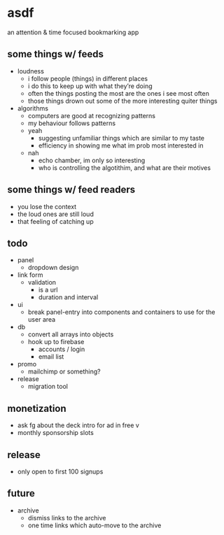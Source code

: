 # asdf
an attention & time focused bookmarking app

## some things w/ feeds
- loudness
  - i follow people (things) in different places
  - i do this to keep up with what they’re doing
  - often the things posting the most are the ones i see most often
  - those things drown out some of the more interesting quiter things
- algorithms
  - computers are good at recognizing patterns
  - my behaviour follows patterns
  - yeah
    - suggesting unfamiliar things which are similar to my taste
    - efficiency in showing me what im prob most interested in
  - nah
    - echo chamber, im only so interesting
    - who is controlling the algotithim, and what are their motives

## some things w/ feed readers
- you lose the context
- the loud ones are still loud
- that feeling of catching up

## todo
- panel
  - dropdown design
- link form
  - validation
    - is a url
    - duration and interval
- ui
  - break panel-entry into components and containers
    to use for the user area
- db
  - convert all arrays into objects
  - hook up to firebase
    - accounts / login
    - email list
- promo
  - mailchimp or something?
- release
  - migration tool

## monetization
- ask fg about the deck intro for ad in free v
- monthly sponsorship slots

## release
- only open to first 100 signups


## future
- archive
  - dismiss links to the archive
  - one time links which auto-move to the archive